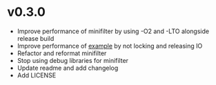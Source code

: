 # v0.3.0

- Improve performance of minifilter by using -O2 and -LTO alongside release build
- Improve performance of [example](bin/minifilter.rs) by not locking and releasing IO
- Refactor and reformat minifilter
- Stop using debug libraries for minifilter
- Update readme and add changelog
- Add LICENSE